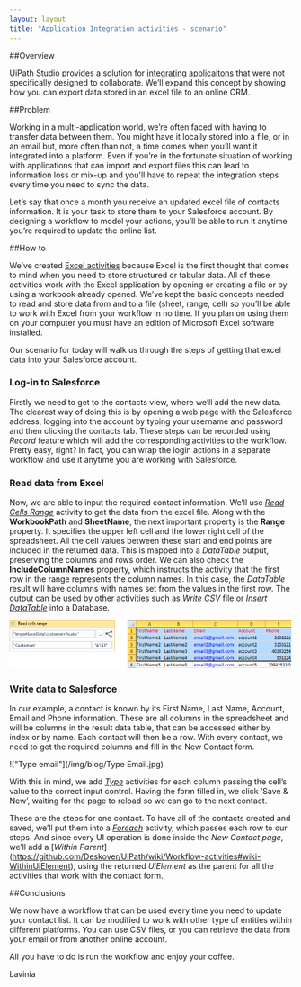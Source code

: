 ```yaml
---
layout: layout
title: "Application Integration activities - scenario"
---
```

##Overview

UiPath Studio provides a solution for [integrating applicaitons](https://github.com/Deskover/UiPath/wiki/Workflow-activities#wiki-App_Integration) that were not specifically designed to collaborate. 
We’ll expand this concept by showing how you can export data stored in an excel file to an online CRM.


##Problem

Working in a multi-application world, we’re often faced with having to transfer data between them. 
You might have it locally stored into a file, or in an email but, more often than not, a time comes when you’ll want it integrated into a platform. 
Even if you’re in the fortunate situation of working with applications that can import and export files this can lead to information loss or mix-up and 
you'll have to repeat the integration steps every time you need to sync the data. 

Let’s say that once a month you receive an updated excel file of contacts information. It is your task to store them to your Salesforce account.
By designing a workflow to model your actions, you’ll be able to run it anytime you’re required to update the online list.


##How to

We’ve created [Excel activities](https://github.com/Deskover/UiPath/wiki/Workflow-activities#wiki-Excel) because Excel is the first thought that comes to mind when you need to store structured or tabular data. 
All of these activities work with the Excel application by opening or creating a file or by using a workbook already opened. 
We’ve kept the basic concepts needed to read and store data from and to a file (sheet, range, cell) so you’ll be able to work with Excel from your workflow in no time.
If you plan on using them on your computer you must have an edition of Microsoft Excel software installed.

Our scenario for today will walk us through the steps of getting that excel data into your Salesforce account. 

### Log-in to Salesforce

Firstly we need to get to the contacts view, where we’ll add the new data.
The clearest way of doing this is by opening a web page with the Salesforce address, 
logging into the account by typing your username and password and then clicking the contacts tab. 
These steps can be recorded using *Record* feature which will add the corresponding activities to the workflow. 
Pretty easy, right? In fact, you can wrap the login actions in a separate workflow and use it anytime you are 
working with Salesforce.

### Read data from Excel

Now, we are able to input the required contact information.  We’ll use [*Read Cells Range*](https://github.com/Deskover/UiPath/wiki/Workflow-activities#readcellsrange) activity to get the data from the excel file. 
Along with the **WorkbookPath** and **SheetName**, the next important property is the **Range** property. It specifies the upper left cell and the lower right cell of the spreadsheet. 
All the cell values between these start and end points are included in the returned data. 
This is mapped into a *DataTable* output, preserving the columns and rows order. 
We can also check the **IncludeColumnNames** property, which instructs the activity that the first row in the range represents the column names.
In this case, the *DataTable* result will have columns with names set from the values in the first row.
The output can be used by other activities such as [*Write CSV*](https://github.com/Deskover/UiPath/wiki/Workflow-activities#wiki-WriteCsvFile) file or [*Insert DataTable*](https://github.com/Deskover/UiPath/wiki/Workflow-activities#dbinsertdatatable) into a Database.

!["Read cells range"](/img/blog/ExcelRead.png)

### Write data to Salesforce

In our example, a contact is known by its First Name, Last Name, Account, Email and Phone information. 
These are all columns in the spreadsheet and will be columns in the result data table, that can be accessed either by index or by name.
Each contact will then be a row. With every contact, we need to get the required columns and fill in the New Contact form.


!["Type email"](/img/blog/Type Email.jpg)

With this in mind, we add [*Type*](https://github.com/Deskover/UiPath/wiki/Workflow-activities#wiki-TypeInto) activities
for each column passing the cell’s value to the correct input control. 
Having the form filled in, we click ‘Save & New’, waiting for the page to reload so we can go to the next contact. 

These are the steps for one contact. To have all of the contacts created and saved, we’ll put them into a [*Foreach*](http://msdn.microsoft.com/en-us/library/dd647676%28v=vs.100%29.aspx)
activity, which passes each row to our steps. And since every UI operation is done inside the *New Contact page*, we’ll add a [*Within Parent*] (https://github.com/Deskover/UiPath/wiki/Workflow-activities#wiki-WithinUiElement),
using the returned *UiElement* as the parent for all the activities that work with the contact form. 

##Conclusions

We now have a workflow that can be used every time you need to update your contact list.
It can be modified to work with other type of entities within different platforms. 
You can use CSV files, or you can retrieve the data from your email or from another online account.  

All you have to do is run the workflow and enjoy your coffee.

Lavinia

